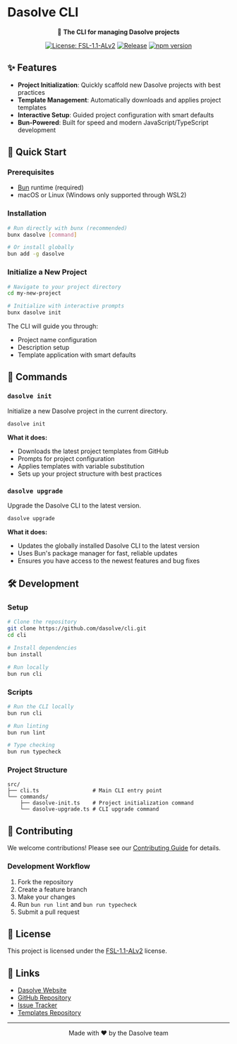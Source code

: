 # Dasolve CLI

<div align="center">

🚀 **The CLI for managing Dasolve projects**

[![License: FSL-1.1-ALv2](https://img.shields.io/badge/License-FSL--1.1--ALv2-blue.svg)](LICENSE.md)
[![Release](https://github.com/dasolve/cli/actions/workflows/release.yml/badge.svg)](https://github.com/dasolve/cli/actions/workflows/release.yml)
[![npm version](https://badge.fury.io/js/dasolve.svg)](https://www.npmjs.com/package/dasolve)

</div>

## ✨ Features

- **Project Initialization**: Quickly scaffold new Dasolve projects with best practices
- **Template Management**: Automatically downloads and applies project templates
- **Interactive Setup**: Guided project configuration with smart defaults
- **Bun-Powered**: Built for speed and modern JavaScript/TypeScript development

## 🚀 Quick Start

### Prerequisites

- [Bun](https://bun.sh) runtime (required)
- macOS or Linux (Windows only supported through WSL2)

### Installation

```bash
# Run directly with bunx (recommended)
bunx dasolve [command]

# Or install globally
bun add -g dasolve
```

### Initialize a New Project

```bash
# Navigate to your project directory
cd my-new-project

# Initialize with interactive prompts
bunx dasolve init
```

The CLI will guide you through:

- Project name configuration
- Description setup
- Template application with smart defaults

## 📖 Commands

### `dasolve init`

Initialize a new Dasolve project in the current directory.

```bash
dasolve init
```

**What it does:**

- Downloads the latest project templates from GitHub
- Prompts for project configuration
- Applies templates with variable substitution
- Sets up your project structure with best practices

### `dasolve upgrade`

Upgrade the Dasolve CLI to the latest version.

```bash
dasolve upgrade
```

**What it does:**

- Updates the globally installed Dasolve CLI to the latest version
- Uses Bun's package manager for fast, reliable updates
- Ensures you have access to the newest features and bug fixes

## 🛠️ Development

### Setup

```bash
# Clone the repository
git clone https://github.com/dasolve/cli.git
cd cli

# Install dependencies
bun install

# Run locally
bun run cli
```

### Scripts

```bash
# Run the CLI locally
bun run cli

# Run linting
bun run lint

# Type checking
bun run typecheck
```

### Project Structure

```
src/
├── cli.ts                 # Main CLI entry point
└── commands/
    ├── dasolve-init.ts    # Project initialization command
    └── dasolve-upgrade.ts # CLI upgrade command
```

## 🤝 Contributing

We welcome contributions! Please see our [Contributing Guide](CONTRIBUTING.md) for details.

### Development Workflow

1. Fork the repository
2. Create a feature branch
3. Make your changes
4. Run `bun run lint` and `bun run typecheck`
5. Submit a pull request

## 📄 License

This project is licensed under the [FSL-1.1-ALv2](LICENSE) license.

## 🔗 Links

- [Dasolve Website](https://dasolve.com)
- [GitHub Repository](https://github.com/dasolve/cli)
- [Issue Tracker](https://github.com/dasolve/cli/issues)
- [Templates Repository](https://github.com/dasolve/templates)

---

<div align="center">
Made with ❤️ by the Dasolve team
</div>
